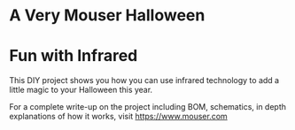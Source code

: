 # A Very Mouser Halloween
# Fun with Infrared

This DIY project shows you how you can use infrared technology to add a little magic to your Halloween this year.

For a complete write-up on the project including BOM, schematics, in depth explanations of how it works, visit https://www.mouser.com
